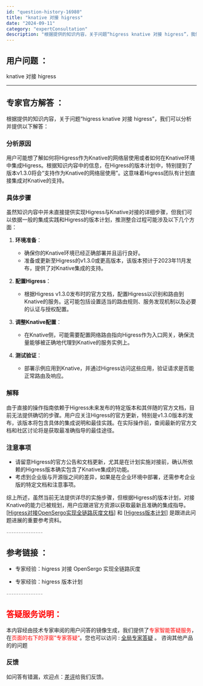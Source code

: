 ```yaml
---
id: "question-history-16980"
title: "knative 对接 higress"
date: "2024-09-11"
category: "expertConsultation"
description: "根据提供的知识内容，关于问题“higress knative 对接 higress”，我们可以分析并提供以下解答：### 分析原因用户可能想了解如何将Higress作为Knative的网络层使用或者如何在Knative环境中集成Higress。根据知识内容中的信息，在Higress的版本计划中，特别"
---
```


## 用户问题 ： 
 knative 对接 higress  

---------------
## 专家官方解答 ：

根据提供的知识内容，关于问题“higress knative 对接 higress”，我们可以分析并提供以下解答：

### 分析原因

用户可能想了解如何将Higress作为Knative的网络层使用或者如何在Knative环境中集成Higress。根据知识内容中的信息，在Higress的版本计划中，特别提到了版本v1.3.0将会“支持作为Knative的网络层使用”。这意味着Higress团队有计划直接集成对Knative的支持。

### 具体步骤

虽然知识内容中并未直接提供实现Higress与Knative对接的详细步骤，但我们可以依据一般的集成实践和Higress的版本计划，推测整合过程可能涉及以下几个方面：

1. **环境准备**：
   - 确保你的Knative环境已经正确部署并且运行良好。
   - 准备或更新至Higress的v1.3.0或更高版本，该版本预计于2023年11月发布，提供了对Knative集成的支持。

2. **配置Higress**：
   - 根据Higress v1.3.0发布时的官方文档，配置Higress以识别和路由到Knative的服务。这可能包括设置适当的路由规则、服务发现机制以及必要的认证与授权配置。

3. **调整Knative配置**：
   - 在Knative侧，可能需要配置网络路由指向Higress作为入口网关，确保流量能够被正确地代理到Knative的服务实例上。

4. **测试验证**：
   - 部署示例应用到Knative，并通过Higress访问这些应用，验证请求是否能正常路由及响应。

### 解释

由于直接的操作指南依赖于Higress未来发布的特定版本和其伴随的官方文档，目前无法提供确切的步骤。用户应关注Higress的官方更新，特别是v1.3.0版本的发布，该版本将包含具体的集成说明和最佳实践。在实际操作前，查阅最新的官方文档和社区讨论将是获取最准确指导的最佳途径。

### 注意事项

- 请留意Higress的官方公告和文档更新，尤其是在计划实施对接前，确认所依赖的Higress版本确实包含了Knative集成的功能。
- 考虑到企业版与开源版之间的差异，如果是在企业环境中部署，还需参考企业版的特定文档和注意事项。

综上所述，虽然当前无法提供详尽的实施步骤，但根据Higress的版本计划，对接Knative的能力已被规划，用户应跟进官方资源以获取最新且准确的集成指导。[[Higress对接OpenSergo实现全链路灰度文档](https://github.com/higress-group/higress-group.github.io/blob/main/i18n/zh-cn/docusaurus-plugin-content-docs/current/user/opensergo-gray.md)] 和 [[Higress版本计划](https://github.com/higress-group/higress-group.github.io/blob/main/i18n/zh-cn/docusaurus-plugin-content-docs/current/overview/roadmap.md)] 是跟进此问题进展的重要参考资料。


<font color="#949494">---------------</font> 


## 参考链接 ：

* 专家经验：higress 对接 OpenSergo 实现全链路灰度 
 
 * 专家经验：higress 版本计划 


 <font color="#949494">---------------</font> 
 


## <font color="#FF0000">答疑服务说明：</font> 

本内容经由技术专家审阅的用户问答的镜像生成，我们提供了<font color="#FF0000">专家智能答疑服务</font>，在<font color="#FF0000">页面的右下的浮窗”专家答疑“</font>。您也可以访问 : [全局专家答疑](https://answer.opensource.alibaba.com/docs/intro) 。 咨询其他产品的的问题

### 反馈
如问答有错漏，欢迎点：[差评](https://ai.nacos.io/user/feedbackByEnhancerGradePOJOID?enhancerGradePOJOId=16987)给我们反馈。
